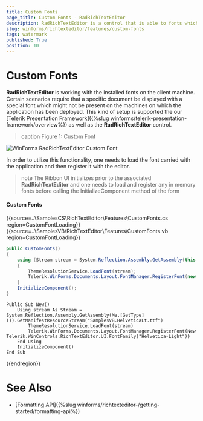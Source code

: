 ```yaml
---
title: Custom Fonts
page_title: Custom Fonts - RadRichTextEditor
description: RadRichTextEditor is a control that is able to fonts which are only read in the memory of the application.
slug: winforms/richtexteditor/features/custom-fonts
tags: watermark
published: True
position: 10
---
```


# Custom Fonts

**RadRichTextEditor** is working with the installed fonts on the client machine. Certain scenarios require that a specific document be displayed with a special font which might not be present on the machines on which the application has been deployed. This kind of setup is supported the our [Telerik Presentation Framework]({%slug winforms/telerik-presentation-framework/overview%}) as well as the **RadRichTextEditor** control.  

>caption Figure 1: Custom Font

![WinForms RadRichTextEditor Custom Font](images/richtexteditor-features-cutom-fonts001.png)

In order to utilize this functionality, one needs to load the font carried with the application and then register it with the editor.

>note The Ribbon UI initializes prior to the associated **RadRichTextEditor** and one needs to load and register any in memory fonts before calling the InitializeComponent method of the form

#### Custom Fonts

{{source=..\SamplesCS\RichTextEditor\Features\CustomFonts.cs region=CustomFontLoading}} 
{{source=..\SamplesVB\RichTextEditor\Features\CustomFonts.vb region=CustomFontLoading}}
````C#
public CustomFonts()
{
    using (Stream stream = System.Reflection.Assembly.GetAssembly(this.GetType()).GetManifestResourceStream("SamplesCS.RichTextEditor.Features.HelveticaLt.ttf"))
    {
        ThemeResolutionService.LoadFont(stream);
        Telerik.WinForms.Documents.Layout.FontManager.RegisterFont(new Telerik.WinControls.RichTextEditor.UI.FontFamily("Helvetica-Light"));
    }
    InitializeComponent();
}

````
````VB.NET
Public Sub New()
    Using stream As Stream = System.Reflection.Assembly.GetAssembly(Me.[GetType]()).GetManifestResourceStream("SamplesVB.HelveticaLt.ttf")
        ThemeResolutionService.LoadFont(stream)
        Telerik.WinForms.Documents.Layout.FontManager.RegisterFont(New Telerik.WinControls.RichTextEditor.UI.FontFamily("Helvetica-Light"))
    End Using
    InitializeComponent()
End Sub

```` 



{{endregion}} 

# See Also

 * [Formatting API]({%slug winforms/richtexteditor-/getting-started/formatting-api%})
